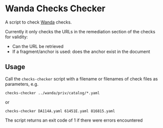 # Wanda Checks Checker

A script to check [Wanda](https://github.com/trento-project/wanda) checks. 

Currently it only checks the URLs in the remediation section of the checks for validity: 
- Can the URL be retrieved
- If a fragment/anchor is used: does the anchor exist in the document

## Usage

Call the `checks-checker` script with a filename or filenames of check files as parameters, e.g.

```
checks-checker ../wanda/priv/catalog/*.yaml
```
or
```
checks-checker DA114A.yaml 61451E.yaml 816815.yaml
```

The script returns an exit code of 1 if there were errors encountered
